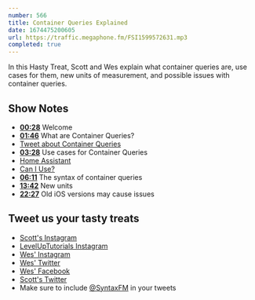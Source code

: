 ```yaml
---
number: 566
title: Container Queries Explained
date: 1674475200605
url: https://traffic.megaphone.fm/FSI1599572631.mp3
completed: true
---
```


In this Hasty Treat, Scott and Wes explain what container queries are, use cases for them, new units of measurement, and possible issues with container queries.

## Show Notes

* **[00:28](#t=00:28)** Welcome
* **[01:46](#t=01:46)** What are Container Queries?
* [Tweet about Container Queries](https://twitter.com/wesbos/status/1614016671043276815?s=61&t=sSa4pPY_-9xMO1VD41z0oA)
* **[03:28](#t=03:28)** Use cases for Container Queries
* [Home Assistant](https://www.home-assistant.io)
* [Can I Use?](https://caniuse.com)
* **[06:11](#t=06:11)** The syntax of container queries
* **[13:42](#t=13:42)** New units
* **[22:27](#t=22:27)** Old iOS versions may cause issues

## Tweet us your tasty treats

* [Scott's Instagram](https://www.instagram.com/stolinski/)
* [LevelUpTutorials Instagram](https://www.instagram.com/LevelUpTutorials/)
* [Wes' Instagram](https://www.instagram.com/wesbos/)
* [Wes' Twitter](https://twitter.com/wesbos)
* [Wes' Facebook](https://www.facebook.com/wesbos.developer)
* [Scott's Twitter](https://twitter.com/stolinski)
* Make sure to include [@SyntaxFM](https://twitter.com/SyntaxFM) in your tweets
